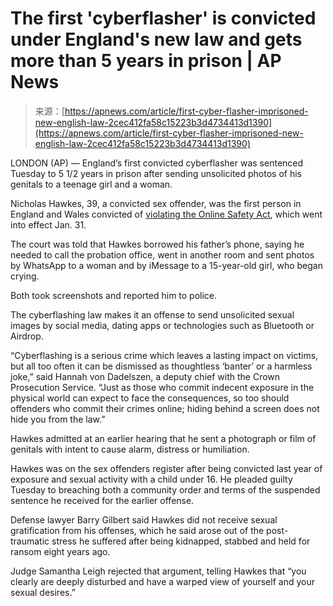 <!--yml
category: 未分类
date: 2024-05-29 12:29:00
-->

# The first 'cyberflasher' is convicted under England's new law and gets more than 5 years in prison | AP News

> 来源：[https://apnews.com/article/first-cyber-flasher-imprisoned-new-english-law-2cec412fa58c15223b3d4734413d1390](https://apnews.com/article/first-cyber-flasher-imprisoned-new-english-law-2cec412fa58c15223b3d4734413d1390)

LONDON (AP) — England’s first convicted cyberflasher was sentenced Tuesday to 5 1/2 years in prison after sending unsolicited photos of his genitals to a teenage girl and a woman.

Nicholas Hawkes, 39, a convicted sex offender, was the first person in England and Wales convicted of [violating the Online Safety Act](https://apnews.com/article/online-safety-bill-uk-tech-regulation-4371bbb0d7442eed0f44bf7839443268), which went into effect Jan. 31.

The court was told that Hawkes borrowed his father’s phone, saying he needed to call the probation office, went in another room and sent photos by WhatsApp to a woman and by iMessage to a 15-year-old girl, who began crying.

Both took screenshots and reported him to police.

The cyberflashing law makes it an offense to send unsolicited sexual images by social media, dating apps or technologies such as Bluetooth or Airdrop.

“Cyberflashing is a serious crime which leaves a lasting impact on victims, but all too often it can be dismissed as thoughtless ‘banter’ or a harmless joke,” said Hannah von Dadelszen, a deputy chief with the Crown Prosecution Service. “Just as those who commit indecent exposure in the physical world can expect to face the consequences, so too should offenders who commit their crimes online; hiding behind a screen does not hide you from the law.”

Hawkes admitted at an earlier hearing that he sent a photograph or film of genitals with intent to cause alarm, distress or humiliation.

Hawkes was on the sex offenders register after being convicted last year of exposure and sexual activity with a child under 16\. He pleaded guilty Tuesday to breaching both a community order and terms of the suspended sentence he received for the earlier offense.

Defense lawyer Barry Gilbert said Hawkes did not receive sexual gratification from his offenses, which he said arose out of the post-traumatic stress he suffered after being kidnapped, stabbed and held for ransom eight years ago.

Judge Samantha Leigh rejected that argument, telling Hawkes that “you clearly are deeply disturbed and have a warped view of yourself and your sexual desires.”